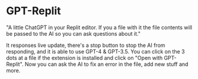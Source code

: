 # GPT-Replit
"A little ChatGPT in your Replit editor. If you a file with it the file contents will be passed to the AI so you can ask questions about it."

It responses live update, there's a stop button to stop the AI from responding, and it is able to use GPT-4 & GPT-3.5. You can click on the 3 dots at a file if the extension is installed and click on "Open with GPT-Replit". Now you can ask the AI to fix an error in the file, add new stuff and more.